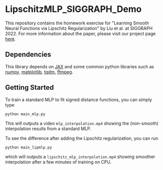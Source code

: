 # LipschitzMLP_SIGGRAPH_Demo
This repository contains the homework exercise for "Learning Smooth Neural Functions via Lipschitz Regularization" by Liu et al. at SIGGRAPH 2022. For more information about the paper, please visit our project page [here](https://nv-tlabs.github.io/lip-mlp/).

## Dependencies
This library depends on [JAX](https://github.com/google/jax) and some common python libraries such as [numpy](https://numpy.org), [matplotlib](https://matplotlib.org/stable/), [tqdm](https://tqdm.github.io), [ffmpeg](https://tqdm.github.io).

## Getting Started
To train a standard MLP to fit signed distance functions, you can simply type
```
python main_mlp.py
```
This will outputs a video `mlp_interpolation.mp4` showing the (non-smooth) interpolation results from a standard MLP.

To see the difference after adding the Lipschitz regularization, you can run
```
python main_lipmlp.py
```
which will outputs a `lipschitz_mlp_interpolation.mp4` showing smoother interpolation after a few minutes of training on CPU. 

